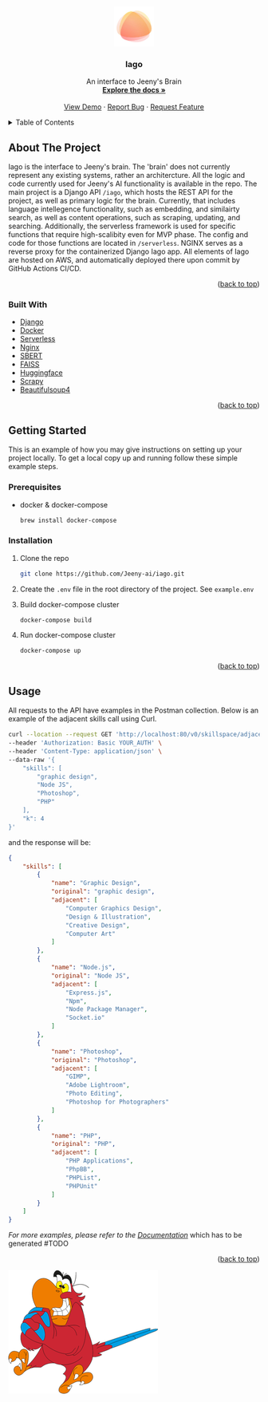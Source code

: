 <div id="top"></div>
<!--
*** Thanks for checking out the Best-README-Template. If you have a suggestion
*** that would make this better, please fork the repo and create a pull request
*** or simply open an issue with the tag "enhancement".
*** Don't forget to give the project a star!
*** Thanks again! Now go create something AMAZING! :D
-->

<!-- PROJECT SHIELDS -->
<!--
*** I'm using markdown "reference style" links for readability.
*** Reference links are enclosed in brackets [ ] instead of parentheses ( ).
*** See the bottom of this document for the declaration of the reference variables
*** for contributors-url, forks-url, etc. This is an optional, concise syntax you may use.
*** https://www.markdownguide.org/basic-syntax/#reference-style-links
-->
<!-- [![Contributors][contributors-shield]][contributors-url]
[![Forks][forks-shield]][forks-url]
[![Stargazers][stars-shield]][stars-url]
[![Issues][issues-shield]][issues-url]
[![MIT License][license-shield]][license-url]
[![LinkedIn][linkedin-shield]][linkedin-url] -->

<!-- PROJECT LOGO -->
<br />
<div align="center">
  <a href="https://github.com/Jeeny-ai/iago">
    <img src="images/logo_square.jpg" alt="Logo" width="80" height="80">
  </a>

<h3 align="center">Iago</h3>

  <p align="center">
    An interface to Jeeny's Brain
    <br />
    <a href="https://github.com/Jeeny-ai/iago"><strong>Explore the docs »</strong></a>
    <br />
    <br />
    <a href="https://github.com/Jeeny-ai/iago">View Demo</a>
    ·
    <a href="https://github.com/Jeeny-ai/iago/issues">Report Bug</a>
    ·
    <a href="https://github.com/Jeeny-ai/iago/issues">Request Feature</a>
  </p>
</div>

<!-- TABLE OF CONTENTS -->
<details>
  <summary>Table of Contents</summary>
  <ol>
    <li>
      <a href="#about-the-project">About The Project</a>
      <ul>
        <li><a href="#built-with">Built With</a></li>
      </ul>
    </li>
    <li>
      <a href="#getting-started">Getting Started</a>
      <ul>
        <li><a href="#prerequisites">Prerequisites</a></li>
        <li><a href="#installation">Installation</a></li>
      </ul>
    </li>
    <li><a href="#usage">Usage</a></li>
  </ol>
</details>

<!-- ABOUT THE PROJECT -->
## About The Project

Iago is the interface to Jeeny's brain. The 'brain' does not currently represent any existing systems, rather an architercture. All the logic and code currently used for Jeeny's AI functionality is available in the repo. The main project is a Django API `/iago`, which hosts the REST API for the project, as well as primary logic for the brain. Currently, that includes language intellegence functionality, such as embedding, and similairty search, as well as content operations, such as scraping, updating, and searching. Additionally, the serverless framework is used for specific functions that require high-scalibity even for MVP phase. The config and code for those functions are located in `/serverless`. NGINX serves as a reverse proxy for the containerized Django Iago app. All elements of Iago are hosted on AWS, and automatically deployed there upon commit by GitHub Actions CI/CD.

<p align="right">(<a href="#top">back to top</a>)</p>

### Built With

* [Django](https://www.djangoproject.com/)
* [Docker](https://www.docker.com/)
* [Serverless](https://www.serverless.com/)
* [Nginx](https://www.nginx.com/)
* [SBERT](https://www.sbert.net/)
* [FAISS](https://github.com/facebookresearch/faiss)
* [Huggingface](https://huggingface.co/)
* [Scrapy](https://scrapy.org/)
* [Beautifulsoup4](https://www.crummy.com/software/BeautifulSoup/bs4/doc/)

<p align="right">(<a href="#top">back to top</a>)</p>

<!-- GETTING STARTED -->
## Getting Started

This is an example of how you may give instructions on setting up your project locally.
To get a local copy up and running follow these simple example steps.

### Prerequisites

* docker & docker-compose

  ```sh
  brew install docker-compose
  ```

### Installation

1. Clone the repo

   ```sh
   git clone https://github.com/Jeeny-ai/iago.git
   ```

2. Create the `.env` file in the root directory of the project. See `example.env`

3. Build docker-compose cluster

   ```sh
   docker-compose build
   ```

4. Run docker-compose cluster

   ```sh
   docker-compose up
   ```

<p align="right">(<a href="#top">back to top</a>)</p>

<!-- USAGE EXAMPLES -->
## Usage

All requests to the API have examples in the Postman collection. Below is an example of the adjacent skills call using Curl.

``` sh
curl --location --request GET 'http://localhost:80/v0/skillspace/adjacent' \
--header 'Authorization: Basic YOUR_AUTH' \
--header 'Content-Type: application/json' \
--data-raw '{
    "skills": [
        "graphic design",
        "Node JS",
        "Photoshop",
        "PHP"
    ],
    "k": 4
}'
```

and the response will be:

```json
{
    "skills": [
        {
            "name": "Graphic Design",
            "original": "graphic design",
            "adjacent": [
                "Computer Graphics Design",
                "Design & Illustration",
                "Creative Design",
                "Computer Art"
            ]
        },
        {
            "name": "Node.js",
            "original": "Node JS",
            "adjacent": [
                "Express.js",
                "Npm",
                "Node Package Manager",
                "Socket.io"
            ]
        },
        {
            "name": "Photoshop",
            "original": "Photoshop",
            "adjacent": [
                "GIMP",
                "Adobe Lightroom",
                "Photo Editing",
                "Photoshop for Photographers"
            ]
        },
        {
            "name": "PHP",
            "original": "PHP",
            "adjacent": [
                "PHP Applications",
                "PhpBB",
                "PHPList",
                "PHPUnit"
            ]
        }
    ]
}
```

_For more examples, please refer to the [Documentation](https://example.com)_ which has to be generated #TODO

<p align="right">(<a href="#top">back to top</a>)</p>

<!-- MARKDOWN LINKS & IMAGES -->
<!-- https://www.markdownguide.org/basic-syntax/#reference-style-links -->
[contributors-shield]: https://img.shields.io/github/contributors/Jeeny-ai/iago.svg?style=for-the-badge
[contributors-url]: https://github.com/Jeeny-ai/iago/graphs/contributors
[forks-shield]: https://img.shields.io/github/forks/Jeeny-ai/iago.svg?style=for-the-badge
[forks-url]: https://github.com/Jeeny-ai/iago/network/members
[stars-shield]: https://img.shields.io/github/stars/Jeeny-ai/iago.svg?style=for-the-badge
[stars-url]: https://github.com/Jeeny-ai/iago/stargazers
[issues-shield]: https://img.shields.io/github/issues/Jeeny-ai/iago.svg?style=for-the-badge
[issues-url]: https://github.com/Jeeny-ai/iago/issues
[license-shield]: https://img.shields.io/github/license/Jeeny-ai/iago.svg?style=for-the-badge
[license-url]: https://github.com/Jeeny-ai/iago/blob/master/LICENSE.txt
[linkedin-shield]: https://img.shields.io/badge/-LinkedIn-black.svg?style=for-the-badge&logo=linkedin&colorB=555
[linkedin-url]: https://linkedin.com/in/linkedin_username
[product-screenshot]: images/screenshot.png

![Alt text](/images/aladdin-iago.png?raw=true)
